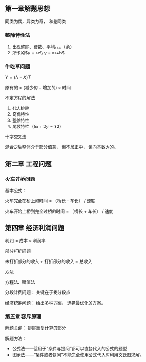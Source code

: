 ## 第一章解题思想

同类为偶，异类为奇， 和差同类



### 整除特性法

1. 出现整除、倍数、平均。。。（余）
2. 所求的$y = ax\\ y = ax+b$  

### 牛吃草问题

$Y = (N - X) T$

$\text{原有的} = (\text{减少的} - \text{增加的}) \times \text{时间}$

不定方程的解法

1. 代入排除
2. 奇偶特性
3. 整除特性
4. 尾数特性（$5x + 2y = 32$）

十字交叉法

混合之后整体介于部分值兼， 但不居正中， 偏向基数大的。

## 第二章 工程问题

### 火车过桥问题

基本公式：

火车完全在桥上的时间 = （桥长 - 车长） / 速度

火车开始上桥到完全过桥的时间 = （桥长 + 车长） / 速度

## 第四章 经济利润问题

$\text{利润} = \text{成本} \times \text{利润率}$

部分打折问题

未打折部分的收入 + 打折部分的收入 = 总收入

方法 

方程法、赋值法

分段计费问题： 关键在于找分段点

经济统筹问题： 给出多种方案， 选择最优化的方案。

### 第五章 容斥原理

解题关键： 排除重复计算的部分

解题方法：

- 公式法——适用于“条件与提问”都可以直接代入的公式的题型
- 图示法——“条件或者提问”不能完全使用公式代入时利用文氏图求解。


